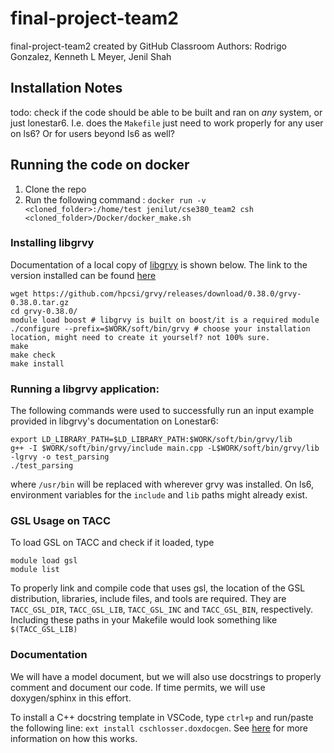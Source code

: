 # final-project-team2
final-project-team2 created by GitHub Classroom
Authors:  Rodrigo Gonzalez, Kenneth L  Meyer, Jenil Shah

## Installation Notes
todo: check if the code should be able to be built and ran on *any* system, or just lonestar6. I.e. does the `Makefile` just need to work properly for any user on ls6? Or for users beyond ls6 as well?

## Running the code on docker
1. Clone the repo
2. Run the following command :
`docker run -v <cloned_folder>:/home/test jenilut/cse380_team2 csh <cloned_folder>/Docker/docker_make.sh`

### Installing libgrvy
Documentation of a local copy of [libgrvy](https://github.com/hpcsi/grvy) is shown below. The link to the version installed can be found [here](https://github.com/hpcsi/grvy/releases/tag/0.38.0)

```shell
wget https://github.com/hpcsi/grvy/releases/download/0.38.0/grvy-0.38.0.tar.gz
cd grvy-0.38.0/
module load boost # libgrvy is built on boost/it is a required module
./configure --prefix=$WORK/soft/bin/grvy # choose your installation location, might need to create it yourself? not 100% sure.
make
make check
make install
```


### Running a libgrvy application:
The following commands were used to successfully run an input example provided in libgrvy's documentation on Lonestar6:
```shell
export LD_LIBRARY_PATH=$LD_LIBRARY_PATH:$WORK/soft/bin/grvy/lib
g++ -I $WORK/soft/bin/grvy/include main.cpp -L$WORK/soft/bin/grvy/lib -lgrvy -o test_parsing
./test_parsing
```

where `/usr/bin` will be replaced with wherever grvy was installed. On ls6, environment variables for the `include` and `lib` paths might already exist.

### GSL Usage on TACC

To load GSL on TACC and check if it loaded, type

```shell
module load gsl
module list
```

To properly link and compile code that uses gsl, the location of the GSL distribution, libraries, include files, and tools are required. They are `TACC_GSL_DIR`, `TACC_GSL_LIB`, `TACC_GSL_INC` and `TACC_GSL_BIN`, respectively. Including these paths in your Makefile would look something like `$(TACC_GSL_LIB)`

### Documentation
We will have a model document, but we will also use docstrings to properly comment and document our code. If time permits, we will use doxygen/sphinx in this effort.

To install a C++ docstring template in VSCode, type `ctrl+p` and run/paste the following line: `ext install cschlosser.doxdocgen`. See [here](https://marketplace.visualstudio.com/items?itemName=cschlosser.doxdocgen) for more information on how this works.
